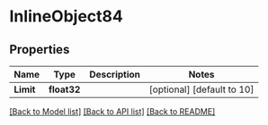 # InlineObject84

## Properties

Name | Type | Description | Notes
------------ | ------------- | ------------- | -------------
**Limit** | **float32** |  | [optional] [default to 10]

[[Back to Model list]](../README.md#documentation-for-models) [[Back to API list]](../README.md#documentation-for-api-endpoints) [[Back to README]](../README.md)


